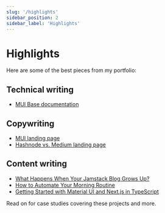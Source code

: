 ```yaml
---
slug: '/highlights'
sidebar_position: 2
sidebar_label: 'Highlights'
---
```


# Highlights

Here are some of the best pieces from my portfolio:

## Technical writing

- [MUI Base documentation](https://mui.com/base/getting-started/overview/)

## Copywriting

- [MUI landing page](https://mui.com)
- [Hashnode vs. Medium landing page](https://hashnode.com/vs/medium)

## Content writing

- [What Happens When Your Jamstack Blog Grows Up?](https://www.takeshape.io/articles/what-happens-when-your-jamstack-blog-grows-up/)
- [How to Automate Your Morning Routine](https://academy.axiom.ai/blog/automate-your-morning-routine.html)
- [Getting Started with Material UI and Next.js in TypeScript](https://tech.sycamore.garden/material-ui-next-js-typescript)

Read on for case studies covering these projects and more.